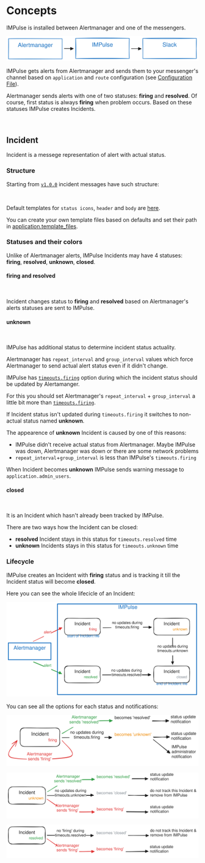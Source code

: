 # Concepts

IMPulse is installed between Alertmanager and one of the messengers.

![None](media/impulse.excalidraw.svg)

IMPulse gets alerts from Alertmanager and sends them to your messenger's channel based on `application` and `route` configuration (see [Configuration File](config_file.md)).

Alertmanager sends alerts with one of two statuses: **firing** and **resolved**. Of course, first status is always **firing** when problem occurs. Based on these statuses IMPulse creates Incidents.

<p align="center"><img src="../media/slack_firing.png" alt="" width="400"/></p>

## Incident

Incident is a messege representation of alert with actual status.

### Structure
Starting from [`v1.0.0`](https://github.com/DiTsi/impulse/releases/tag/v1.0.0) incident messages have such structure:

<p align="center"><img src="../media/incident_message_structure.png" alt="" width="400"/></p>

Default templates for `status icons`, `header` and `body` are [here](https://github.com/DiTsi/impulse/tree/main/templates).

You can create your own template files based on defaults and set their path in [application.template_files](config_file.md).


### Statuses and their colors

Unlike of Alertmanager alerts, IMPulse Incidents may have 4 statuses: **firing**, **resolved**, **unknown**, **closed**.

#### firing and resolved

<img src="../media/slack_firing.png" alt="" width="320"/> <img src="../media/slack_resolved.png" alt="" width="320"/>

Incident changes status to **firing** and **resolved** based on Alertmanager's alerts statuses are sent to IMPulse.

#### unknown

<p align="center"><img src="../media/slack_unknown.png" alt="" width="400"/></p>

IMPulse has additional status to determine incident status actuality.

Alertmanager has `repeat_interval` and `group_interval` values which force Alertmanager to send actual alert status even if it didn't change. 

IMPulse has [`timeouts.firing`](config_file.md) option during which the incident status should be updated by Alertamanger.

For this you should set Alertmanager's `repeat_interval` + `group_interval` a little bit more than [`timeouts.firing`](config_file.md).

If Incident status isn't updated during `timeouts.firing` it switches to non-actual status named **unknown**.

The appearence of **unknown** Incident is caused by one of this reasons:

- IMPulse didn't receive actual status from Alertmanager. Maybe IMPulse was down, Alertmanager was down or there are some network problems
- `repeat_interval`+`group_interval` is less than IMPulse's `timeouts.firing`

When Incident becomes **unknown** IMPulse sends warning message to `application.admin_users`.

#### closed

<p align="center"><img src="../media/slack_closed.png" alt="" width="400"/></p>

It is an Incident which hasn't already been tracked by IMPulse. 

There are two ways how the Incident can be closed: 
- **resolved** Incident stays in this status for `timeouts.resolved` time
- **unknown** Incidents stays in this status for `timeouts.unknown` time


### Lifecycle

IMPulse creates an Incident with **firing** status and is  tracking it till the Incident status will become **closed**. 

Here you can see the whole lifecicle of an Incident:

![None](media/incident_behavior.excalidraw.svg)

You can see all the options for each status and notifications:

![None](media/incident_firing.excalidraw.svg)

![None](media/incident_unknown.excalidraw.svg)

![None](media/incident_resolved.excalidraw.svg)
